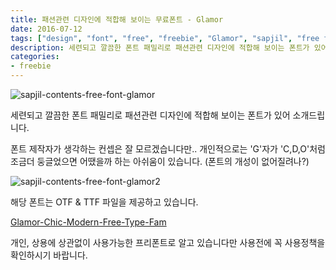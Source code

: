 ```yaml
---
title: 패션관련 디자인에 적합해 보이는 무료폰트 - Glamor
date: 2016-07-12
tags: ["design", "font", "free", "freebie", "Glamor", "sapjil", "free font", "공짜", "무료", "삽질", "폰트", "무료폰트"]
description: 세련되고 깔끔한 폰트 패밀리로 패션관련 디자인에 적합해 보이는 폰트가 있어 소개드립니다.
categories:
- freebie
---
```


![sapjil-contents-free-font-glamor](https://c4.staticflickr.com/9/8819/27600706963_313ceff9de_b.jpg)

세련되고 깔끔한 폰트 패밀리로 패션관련 디자인에 적합해 보이는 폰트가 있어 소개드립니다.

폰트 제작자가 생각하는 컨셉은 잘 모르겠습니다만..
개인적으로는 'G'자가 'C,D,O'처럼 조금더 둥글었으면 어땠을까 하는 아쉬움이 있습니다.
(폰트의 개성이 없어질려나?)

![sapjil-contents-free-font-glamor2](https://c7.staticflickr.com/9/8697/27935277550_c0f98f43c3_b.jpg)

해당 폰트는 OTF &amp; TTF 파일을 제공하고 있습니다.

[Glamor-Chic-Modern-Free-Type-Fam](https://dribbble.com/shots/1290571-Glamor-Chic-Modern-Free-Type-Fam)

개인, 상용에 상관없이 사용가능한 프리폰트로 알고 있습니다만 사용전에 꼭 사용정책을 확인하시기 바랍니다.